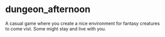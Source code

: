 # dungeon_afternoon
A casual game where you create a nice environment for fantasy creatures to come vist. Some might stay and live with you.
